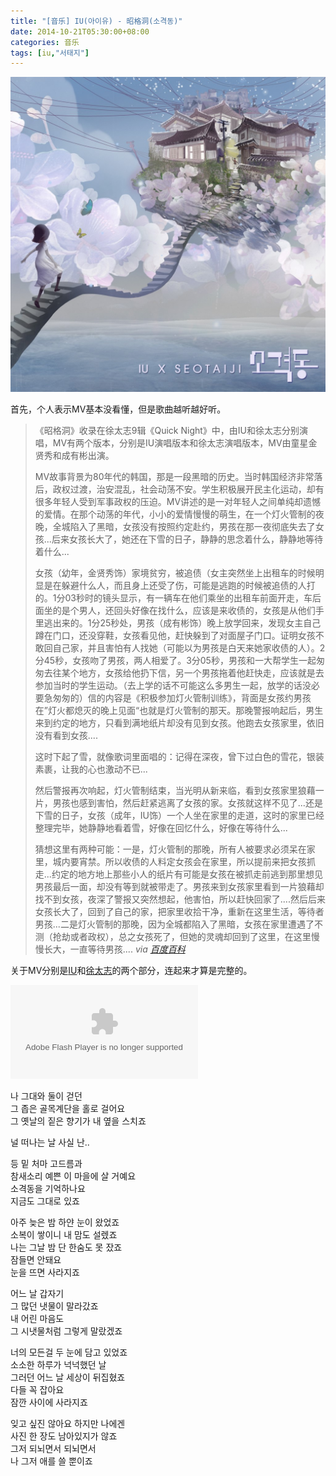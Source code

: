 ```yaml
---
title: "[音乐] IU(아이유) - 昭格洞(소격동)"
date: 2014-10-21T05:30:00+08:00
categories: 音乐
tags: [iu,"서태지"]
---
```


![](/uploads/2014/10/iu-sogyeokdong-20141002.jpg)

首先，个人表示MV基本没看懂，但是歌曲越听越好听。<!--more-->

> 《昭格洞》收录在徐太志9辑《Quick Night》中，由IU和徐太志分别演唱，MV有两个版本，分别是IU演唱版本和徐太志演唱版本，MV由童星金贤秀和成有彬出演。
> 
> MV故事背景为80年代的韩国，那是一段黑暗的历史。当时韩国经济非常落后，政权过渡，治安混乱，社会动荡不安。学生积极展开民主化运动，却有很多年轻人受到军事政权的压迫。MV讲述的是一对年轻人之间单纯却遗憾的爱情。在那个动荡的年代，小小的爱情慢慢的萌生，在一个灯火管制的夜晚，全城陷入了黑暗，女孩没有按照约定赴约，男孩在那一夜彻底失去了女孩...后来女孩长大了，她还在下雪的日子，静静的思念着什么，静静地等待着什么...
> 
> 女孩（幼年，金贤秀饰）家境贫穷，被追债（女主突然坐上出租车的时候明显是在躲避什么人，而且身上还受了伤，可能是逃跑的时候被追债的人打的。1分03秒时的镜头显示，有一辆车在他们乘坐的出租车前面开走，车后面坐的是个男人，还回头好像在找什么，应该是来收债的，女孩是从他们手里逃出来的。1分25秒处，男孩（成有彬饰）晚上放学回来，发现女主自己蹲在门口，还没穿鞋，女孩看见他，赶快躲到了对面屋子门口。证明女孩不敢回自己家，并且害怕有人找她（可能以为男孩是白天来她家收债的人）。2分45秒，女孩吻了男孩，两人相爱了。3分05秒，男孩和一大帮学生一起匆匆去往某个地方，女孩给他扔下信，另一个男孩拖着他赶快走，应该就是去参加当时的学生运动。（去上学的话不可能这么多男生一起，放学的话没必要急匆匆的）信的内容是《积极参加灯火管制训练》，背面是女孩约男孩在”灯火都熄灭的晚上见面“也就是灯火管制的那天。那晚警报响起后，男生来到约定的地方，只看到满地纸片却没有见到女孩。他跑去女孩家里，依旧没有看到女孩....
> 
> 这时下起了雪，就像歌词里面唱的：记得在深夜，曾下过白色的雪花，银装素裹，让我的心也激动不已...
> 
> 然后警报再次响起，灯火管制结束，当光明从新来临，看到女孩家里狼藉一片，男孩也感到害怕，然后赶紧逃离了女孩的家。女孩就这样不见了...还是下雪的日子，女孩（成年，IU饰）一个人坐在家里的走道，这时的家里已经整理完毕，她静静地看着雪，好像在回忆什么，好像在等待什么...
> 
> 猜想这里有两种可能：一是，灯火管制的那晚，所有人被要求必须呆在家里，城内要宵禁。所以收债的人料定女孩会在家里，所以提前来把女孩抓走...约定的地方地上那些小人的纸片有可能是女孩在被抓走前逃到那里想见男孩最后一面，却没有等到就被带走了。男孩来到女孩家里看到一片狼藉却找不到女孩，夜深了警报又突然想起，他害怕，所以赶快回家了....然后后来女孩长大了，回到了自己的家，把家里收拾干净，重新在这里生活，等待者男孩...二是灯火管制的那晚，因为全城都陷入了黑暗，女孩在家里遭遇了不测（抢劫或者政权），总之女孩死了，但她的灵魂却回到了这里，在这里慢慢长大，一直等待男孩.... *via [百度百科](http://baike.baidu.com/view/15136653.htm)*

关于MV分别是[IU](https://y.qq.com/n/yqq/mv/v/r0015y308c3.html)和[徐太志](https://y.qq.com/n/yqq/mv/v/u00168guxd2.html)的两个部分，连起来才算是完整的。

<embed src="//img.xiami.net/res/player/widget/multiPlayer.swf?dataUrl=http://www.xiami.com/widget/xml-multi/uid/12747/sid/1773598250,1773610799,/width/235/height/346/mainColor/FF8719/backColor/494949/autoplay/0" type="application/x-shockwave-flash" pluginspage="https://www.adobe.com/go/getflashplayer"></embed>

나 그대와 둘이 걷던  
그 좁은 골목계단을 홀로 걸어요  
그 옛날의 짙은 향기가 내 옆을 스치죠

널 떠나는 날 사실 난..

등 밑 처마 고드름과  
참새소리 예쁜 이 마을에 살 거예요  
소격동을 기억하나요  
지금도 그대로 있죠

아주 늦은 밤 하얀 눈이 왔었죠  
소복이 쌓이니 내 맘도 설렜죠  
나는 그날 밤 단 한숨도 못 잤죠  
잠들면 안돼요  
눈을 뜨면 사라지죠

어느 날 갑자기  
그 많던 냇물이 말라갔죠  
내 어린 마음도  
그 시냇물처럼 그렇게 말랐겠죠

너의 모든걸 두 눈에 담고 있었죠  
소소한 하루가 넉넉했던 날  
그러던 어느 날 세상이 뒤집혔죠  
다들 꼭 잡아요  
잠깐 사이에 사라지죠

잊고 싶진 않아요 하지만 나에겐  
사진 한 장도 남아있지가 않죠  
그저 되뇌면서 되뇌면서  
나 그저 애를 쓸 뿐이죠
